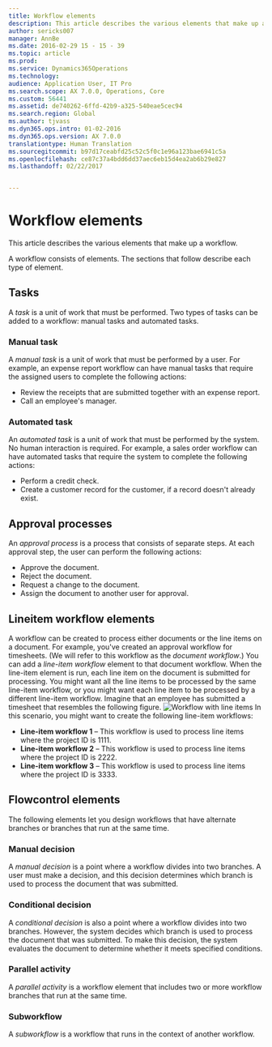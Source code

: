 ```yaml
---
title: Workflow elements
description: This article describes the various elements that make up a workflow.
author: sericks007
manager: AnnBe
ms.date: 2016-02-29 15 - 15 - 39
ms.topic: article
ms.prod: 
ms.service: Dynamics365Operations
ms.technology: 
audience: Application User, IT Pro
ms.search.scope: AX 7.0.0, Operations, Core
ms.custom: 56441
ms.assetid: de740262-6ffd-42b9-a325-540eae5cec94
ms.search.region: Global
ms.author: tjvass
ms.dyn365.ops.intro: 01-02-2016
ms.dyn365.ops.version: AX 7.0.0
translationtype: Human Translation
ms.sourcegitcommit: b97d17ceabfd25c52c5f0c1e96a123bae6941c5a
ms.openlocfilehash: ce87c37a4bdd6dd37aec6eb15d4ea2ab6b29e827
ms.lasthandoff: 02/22/2017


---
```


# <a name="workflow-elements"></a>Workflow elements

This article describes the various elements that make up a workflow.

A workflow consists of elements. The sections that follow describe each type of element.

## <a name="tasks"></a>Tasks
A *task* is a unit of work that must be performed. Two types of tasks can be added to a workflow: manual tasks and automated tasks.

### <a name="manual-task"></a>Manual task

A *manual task* is a unit of work that must be performed by a user. For example, an expense report workflow can have manual tasks that require the assigned users to complete the following actions:

-   Review the receipts that are submitted together with an expense report.
-   Call an employee's manager.

### <a name="automated-task"></a>Automated task

An *automated task* is a unit of work that must be performed by the system. No human interaction is required. For example, a sales order workflow can have automated tasks that require the system to complete the following actions:

-   Perform a credit check.
-   Create a customer record for the customer, if a record doesn't already exist.

## <a name="approval-processes"></a>Approval processes
An *approval process* is a process that consists of separate steps. At each approval step, the user can perform the following actions:

-   Approve the document.
-   Reject the document.
-   Request a change to the document.
-   Assign the document to another user for approval.

## <a name="lineitem-workflow-elements"></a>Lineitem workflow elements
A workflow can be created to process either documents or the line items on a document. For example, you've created an approval workflow for timesheets. (We will refer to this workflow as the *document workflow*.) You can add a *line-item workflow* element to that document workflow. When the line-item element is run, each line item on the document is submitted for processing. You might want all the line items to be processed by the same line-item workflow, or you might want each line item to be processed by a different line-item workflow. Imagine that an employee has submitted a timesheet that resembles the following figure. ![Workflow with line items](./media/workflow_lineitemworkflow.gif) In this scenario, you might want to create the following line-item workflows:

-   **Line-item workflow 1** – This workflow is used to process line items where the project ID is 1111.
-   **Line-item workflow 2** – This workflow is used to process line items where the project ID is 2222.
-   **Line-item workflow 3** – This workflow is used to process line items where the project ID is 3333.

## <a name="flowcontrol-elements"></a>Flowcontrol elements
The following elements let you design workflows that have alternate branches or branches that run at the same time.

### <a name="manual-decision"></a>Manual decision

A *manual decision* is a point where a workflow divides into two branches. A user must make a decision, and this decision determines which branch is used to process the document that was submitted.

### <a name="conditional-decision"></a>Conditional decision

A *conditional decision* is also a point where a workflow divides into two branches. However, the system decides which branch is used to process the document that was submitted. To make this decision, the system evaluates the document to determine whether it meets specified conditions.

### <a name="parallel-activity"></a>Parallel activity

A *parallel activity* is a workflow element that includes two or more workflow branches that run at the same time.

### <a name="subworkflow"></a>Subworkflow

A *subworkflow* is a workflow that runs in the context of another workflow.


